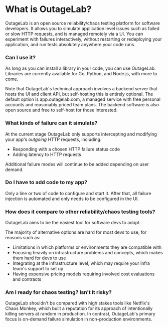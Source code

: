 # What is OutageLab?

OutageLab is an open source reliability/chaos testing platform for software developers. It allows you to simulate application level issues such as failed or slow HTTP requests, and is managed remotely via a UI. You can experiment with failures interactively, without restarting or redeploying your application, and run tests absolutely anywhere your code runs.

### Can I use it?

As long as you can install a library in your code, you can use OutageLab. Libraries are currently available for Go, Python, and Node.js, with more to come.

Note that OutageLab's technical approach involves a backend server that hosts the UI and client API, but self-hosting this is entirely optional. The default option is app.outagelab.com, a managed service with free personal accounts and reasonably priced team plans. The backend software is also open source and free to self-host for those interested.

### What kinds of failure can it simulate?

At the current stage OutageLab only supports intercepting and modifying your app's _outgoing_ HTTP requests, including:

- Responding with a chosen HTTP failure status code
- Adding latency to HTTP requests

Additional failure modes will continue to be added depending on user demand.

### Do I have to add code to my app?

Only a line or two of code to configure and start it. After that, all failure injection is automated and only needs to be configured in the UI.

### How does it compare to other reliability/chaos testing tools?

OutageLab aims to be the easiest tool for software devs to adopt.

The majority of alternative options are hard for most devs to use, for reasons such as:

- Limitations in which platforms or environments they are compatible with
- Focusing heavily on infrastructure problems and concepts, which makes them hard for devs to use
- Integrating at the infrastructure level, which may require your infra team's support to set up
- Having expensive pricing models requiring involved cost evaluations and contracts

### Am I ready for chaos testing? Isn't it risky?

OutageLab shouldn't be compared with high stakes tools like Netflix's Chaos Monkey, which built a reputation for its approach of intentionally killing servers at random in production. In contrast, OutageLab's primary focus is on-demand failure simulation in non-production environments.
